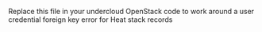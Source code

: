 Replace this file in your undercloud OpenStack code to work around a user credential foreign key error for Heat stack records
